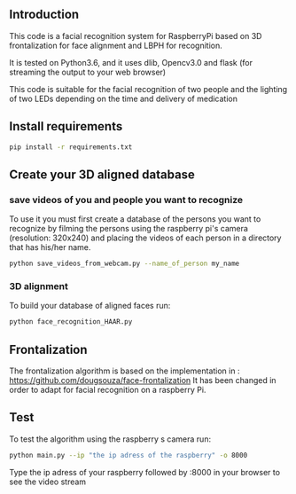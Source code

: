 ## Introduction

This code is a facial recognition system for  RaspberryPi based on 3D frontalization for face alignment and LBPH for recognition.

It is tested on Python3.6, and it uses dlib, Opencv3.0 and flask (for streaming the output to your web browser)

This code is suitable for the facial recognition of two people and the lighting of two LEDs depending on the time and delivery of medication

## Install requirements
```sh
pip install -r requirements.txt
```
## Create your 3D aligned database
### save videos of you and people you want to recognize
To use it you must first create a database of the persons you want to recognize by filming the persons using the raspberry pi's camera (resolution: 320x240) and placing the videos of each person in a directory that has his/her name.
```sh
python save_videos_from_webcam.py --name_of_person my_name
```
### 3D alignment
To build your database of aligned faces run:
```sh
python face_recognition_HAAR.py
```
## Frontalization
The frontalization algorithm is based on the implementation in : https://github.com/dougsouza/face-frontalization It has been changed in order to adapt for facial recognition on a raspberry Pi.

## Test 
To test the algorithm using the raspberry s camera run: 
```sh
python main.py --ip "the ip adress of the raspberry" -o 8000
```
Type the ip adress of your raspberry followed by :8000 in your browser to see the video stream
